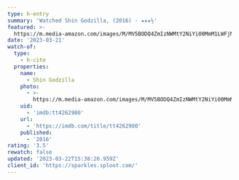 ```yaml
---
type: h-entry
summary: 'Watched Shin Godzilla, (2016) - ★★★½'
featured: >-
  https://m.media-amazon.com/images/M/MV5BODQ4ZmIzNWMtY2NiYi00MmM1LWFjMGQtMDE0Nzc1NzhjNjEyXkEyXkFqcGdeQXVyNDUwNzM4MzQ@._V1_SX300.jpg
date: '2023-03-21'
watch-of:
  type:
    - h-cite
  properties:
    name:
      - Shin Godzilla
    photo:
      - >-
        https://m.media-amazon.com/images/M/MV5BODQ4ZmIzNWMtY2NiYi00MmM1LWFjMGQtMDE0Nzc1NzhjNjEyXkEyXkFqcGdeQXVyNDUwNzM4MzQ@._V1_SX300.jpg
    uid:
      - 'imdb:tt4262980'
    url:
      - 'https://imdb.com/title/tt4262980'
    published:
      - '2016'
rating: '3.5'
rewatch: false
updated: '2023-03-22T15:38:26.959Z'
client_id: 'https://sparkles.sploot.com/'
---
```


